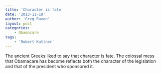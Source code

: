 ```yaml
---
title: 'Character is fate'
date: '2013-11-19'
author: 'Greg Raven'
layout: post
categories:
    - Obamacare
tags:
    - 'Robert Kuttner'
---
```


The ancient Greeks liked to say that character is fate. The colossal mess that Obamacare has become reflects both the character of the legislation and that of the president who sponsored it.